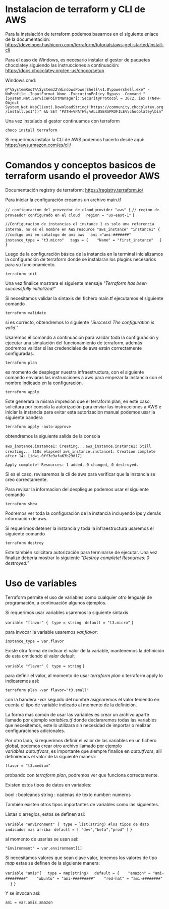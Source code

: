 # Instalacion de terraform y CLI de AWS

Para la instalación de terraform podemos basarnos en el siguiente enlace de la documentación:
https://developer.hashicorp.com/terraform/tutorials/aws-get-started/install-cli

Para el caso de Windows, es necesario instalar el gestor de paquetes chocolatey siguiendo las instrucciones a continuación: https://docs.chocolatey.org/en-us/choco/setup

Windows cmd: 

`@"%SystemRoot%\System32\WindowsPowerShell\v1.0\powershell.exe" -NoProfile -InputFormat None -ExecutionPolicy Bypass -Command "[System.Net.ServicePointManager]::SecurityProtocol = 3072; iex ((New-Object System.Net.WebClient).DownloadString('https://community.chocolatey.org/install.ps1'))" && SET "PATH=%PATH%;%ALLUSERSPROFILE%\chocolatey\bin"`

Una vez instalado el gestor continuamos con terraform

`choco install terraform`

Si requerimos instalar la CLI de AWS podemos hacerlo desde aqui:
https://aws.amazon.com/es/cli/


# Comandos y conceptos basicos de terraform usando el proveedor AWS

Documentación registry de terraform: https://registry.terraform.io/

Para iniciar la configuración creamos un archivo main.tf

`// configuracion del proveedor de cloud`
`provider "aws" {`
	`// region de proveedor configurado en el cloud`
    `region = "us-east-1"`
`}`

`//Configuracion de instancias el instance 1 es solo una referencia interna, no es el nombre en AWS`
`resource "aws_instance" "instance1" {`
`//codigo ami en catalogo de ami aws`
    `ami ="ami-#######"`
    `instance_type = "t3.micro"`
    `tags = {`
      `"Name" = "first_instance"`
    `}`
`}`

Luego de la configuración básica de la instancia en la terminal inicializamos la configuración de terraform donde se instalaran los plugins necesarios para su funcionamiento.

`terraform init`

Una vez finalice mostrara el siguiente mensaje *"Terraform has been successfully initialized!"*

Si necesitamos validar la sintaxis del fichero main.tf ejecutamos el siguiente comando

`terraform validate`

si es correcto, obtendremos lo siguiente *"Success! The configuration is valid."*

Usaremos el comando a continuación para validar toda la configuración y ejecutar una simulación del funcionamiento de terraform, además podremos validar si las credenciales de aws están correctamente configuradas.

`terraform plan`

es momento de desplegar nuestra infraestructura, con el siguiente comando enviaras las instrucciones a aws para empezar la instancia con el nombre indicado en la configuración.

`terraform apply`

Este generara la misma impresión que el terraform plan, en este caso, solicitara por consola la autorización para enviar las instrucciones a AWS e iniciar la instancia para evitar esta autorizacion manual podemos usar la siguiente bandera

`terraform apply -auto-approve`

obtendremos la siguiente salida de la consola

`aws_instance.instance1: Creating...`
`aws_instance.instance1: Still creating... [10s elapsed]`
`aws_instance.instance1: Creation complete after 14s [id=i-0ff3e9afa63b29d17]`

`Apply complete! Resources: 1 added, 0 changed, 0 destroyed.`

Si es el caso, revisaremos la cli de aws para verificar que la instancia se creo correctamente.

Para revisar la informacion del despliegue podemos usar el siguiente comando

`terraform show`

Podremos ver toda la configuración de la instancia incluyendo ips y demás información de aws.

Si requerimos detener la instancia y toda la infraestructura usaremos el siguiente comando

`terraform destroy`

Este también solicitara autorización para terminarse de ejecutar. Una vez finalize deberia mostrar lo siguiente *"Destroy complete! Resources: 0 destroyed."*

# Uso de variables
Terraform permite el uso de variables como cualquier otro lenguaje de programación, a continuación algunos ejemplos.

Si requerimos usar variables usaremos la siguiente sintaxis

`variable "flavor" {`
  `type = string`
  `default = "t3.micro"`
`}`

para invocar la variable usaremos *var.flavor*:

`instance_type = var.flavor`

Existe otra forma de indicar el valor de la variable, mantenemos la definición de esta omitiendo el valor default

`variable "flavor" {`
  `type = string`
`}`

para definir el valor, al momento de usar *terraform plan* o terraform apply lo indicaremos así:

`terraform plan -var flavor="t3.small"`

con la bandera *-var* seguido del nombre asignaremos el valor teniendo en cuenta el tipo de variable indicado al momento de la definición.

La forma mas común de usar las variables es crear un archivo aparte llamado por ejemplo *variables.tf* donde declararemos todas las variables que necesitemos, este lo utilizara sin necesidad de importar o realizar configuraciones adicionales.

Por otro lado, si requerimos definir el valor de las variables en un fichero global, podemos crear otro archivo llamado por ejemplo *variables.auto.tfvars*, es importante que siempre finalice en *auto.tfvars*, allí definiremos el valor de la siguiente manera:

`flavor = "t3.medium"`

probando con *terraform plan*, podremos ver que funciona correctamente.

Existen estos tipos de datos en variables:

bool : booleanos
string : cadenas de texto
number: numeros

También existen otros tipos importantes de variables como las siguientes.

Listas o arreglos, estos se definen asi:

`variable "environment" {`
  `type = list(string) #los tipos de dato indicados mas arriba`
  `default = [ "dev","beta","prod" ]`
`}`

al momento de usarlas se usan así:

`"Environment" = var.environment[1]`

Si necesitamos valores que sean clave valor, tenemos los valores de tipo *map* estas se definen de la siguiente manera:

`variable "amis"{`
    `type = map(string)`
    `default = {`
      `"amazon" = "ami-#########"`
      `"ubuntu" = "ami-#########"`
      `"red-hat" = "ami-########"`
    `}`
`}`

Y se invocan así: 

`ami = var.amis.amazon`
